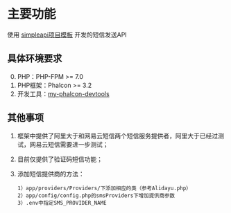# 主要功能

使用 [simpleapi项目模板](https://github.com/yinxingping/my-phalcon-devtools) 开发的短信发送API

## 具体环境要求

0. PHP：PHP-FPM >= 7.0
1. PHP框架：Phalcon >= 3.2
2. 开发工具：[my-phalcon-devtools](https://github.com/yinxingping/my-phalcon-devtools)

## 其他事项
1. 框架中提供了阿里大于和网易云短信两个短信服务提供者，阿里大于已经过测试，网易云短信需要进一步测试；
2. 目前仅提供了验证码短信功能；
3. 添加短信提供商的方法：

    ``` 
    1）app/providers/Providers/下添加相应的类（参考Alidayu.php）
    2）app/config/config.php的smsProviders下增加提供商参数
    3）.env中指定SMS_PROVIDER_NAME
    
    ```
